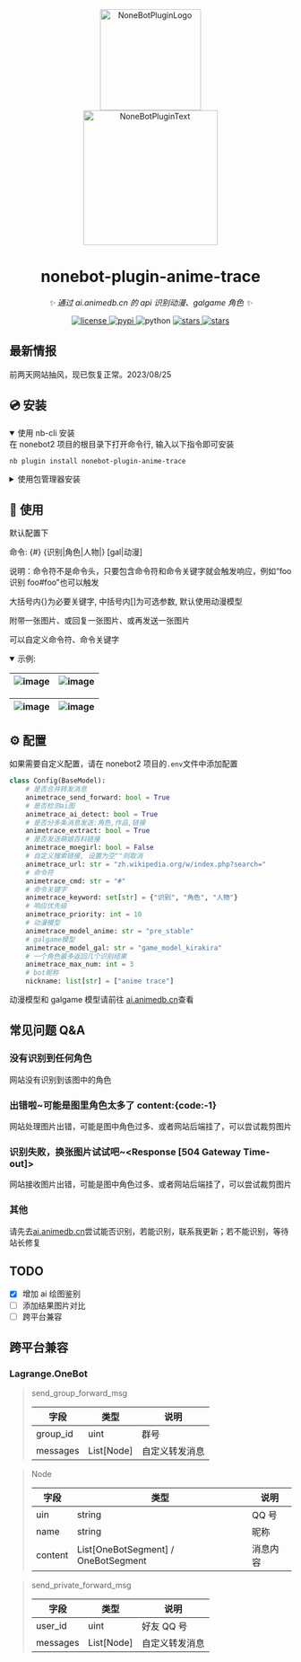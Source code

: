 <div align="center">
  <a href="https://v2.nonebot.dev/store"><img src="https://github.com/A-kirami/nonebot-plugin-template/blob/resources/nbp_logo.png" width="180" height="180" alt="NoneBotPluginLogo"></a>
  <br>
  <a href="https://v2.nonebot.dev/store"><img src="https://github.com/A-kirami/nonebot-plugin-template/blob/resources/NoneBotPlugin.svg" width="240" alt="NoneBotPluginText"></a>
</div>

<div align="center">

# nonebot-plugin-anime-trace

_✨ 通过 ai.animedb.cn 的 api 识别动漫、galgame 角色 ✨_

<a href="https://github.com/tomorinao-www/nonebot-plugin-anime-trace/blob/main/LICENSE">
  <img src="https://img.shields.io/github/license/tomorinao-www/nonebot-plugin-anime-trace.svg" alt="license">
</a>
<a href="https://pypi.python.org/pypi/nonebot-plugin-anime-trace">
  <img src="https://img.shields.io/pypi/v/nonebot-plugin-anime-trace.svg" alt="pypi">
</a>
<img src="https://img.shields.io/badge/python-3.10+-blue.svg" alt="python">
<a href="https://github.com/tomorinao-www/naotool">
  <img src="https://img.shields.io/github/stars/tomorinao-www/nonebot-plugin-anime-trace.svg?style=social" alt="stars">
</a>
<a href="https://github.com/tomorinao-www/naotool">
  <img src="https://img.shields.io/github/forks/tomorinao-www/nonebot-plugin-anime-trace.svg?style=social" alt="stars">
</a>
</div>

## 最新情报

前两天网站抽风，现已恢复正常。2023/08/25

## 💿 安装

<details open>
<summary>使用 nb-cli 安装</summary>
在 nonebot2 项目的根目录下打开命令行, 输入以下指令即可安装

    nb plugin install nonebot-plugin-anime-trace

</details>

<details>
<summary>使用包管理器安装</summary>
在 nonebot2 项目的插件目录下, 打开命令行, 根据你使用的包管理器, 输入相应的安装命令

    pip install nonebot-plugin-anime-trace

打开 nonebot2 项目根目录下的 `pyproject.toml` 文件, 在 `[tool.nonebot]` 部分追加写入

    plugins = ["nonebot-plugin-anime-trace"]

</details>

## 🎉 使用

默认配置下

命令: {#} {识别|角色|人物|} [gal|动漫]

说明：命令符不是命令头，只要包含命令符和命令关键字就会触发响应，例如“foo 识别 foo#foo”也可以触发

大括号内{}为必要关键字, 中括号内[]为可选参数, 默认使用动漫模型

附带一张图片、或回复一张图片、或再发送一张图片

可以自定义命令符、命令关键字

<details open>
<summary>
示例:
</summary>

| ![image](./img/use_ex01.jpg) | ![image](./img/use_ex02.jpg) |
| ---------------------------- | ---------------------------- |

| ![image](./img/use_ex03.jpg) | ![image](./img/use_ex04.jpg) |
| ---------------------------- | ---------------------------- |

</details>

## ⚙️ 配置

如果需要自定义配置，请在 nonebot2 项目的`.env`文件中添加配置

```py
class Config(BaseModel):
    # 是否合并转发消息
    animetrace_send_forward: bool = True
    # 是否检测ai图
    animetrace_ai_detect: bool = True
    # 是否分多条消息发送:角色,作品,链接
    animetrace_extract: bool = True
    # 是否发送萌娘百科链接
    animetrace_moegirl: bool = False
    # 自定义搜索链接, 设置为空""则取消
    animetrace_url: str = "zh.wikipedia.org/w/index.php?search="
    # 命令符
    animetrace_cmd: str = "#"
    # 命令关键字
    animetrace_keyword: set[str] = {"识别", "角色", "人物"}
    # 响应优先级
    animetrace_priority: int = 10
    # 动漫模型
    animetrace_model_anime: str = "pre_stable"
    # galgame模型
    animetrace_model_gal: str = "game_model_kirakira"
    # 一个角色最多返回几个识别结果
    animetrace_max_num: int = 3
    # bot昵称
    nickname: list[str] = ["anime trace"]
```

动漫模型和 galgame 模型请前往 [ai.animedb.cn](https://ai.animedb.cn)查看

## 常见问题 Q&A

### 没有识别到任何角色

网站没有识别到该图中的角色

### 出错啦~可能是图里角色太多了 content:{code:-1}

网站处理图片出错，可能是图中角色过多、或者网站后端挂了，可以尝试裁剪图片

### 识别失败，换张图片试试吧~<Response [504 Gateway Time-out]>

网站接收图片出错，可能是图中角色过多、或者网站后端挂了，可以尝试裁剪图片

### 其他

请先去[ai.animedb.cn](https://ai.animedb.cn)尝试能否识别，若能识别，联系我更新；若不能识别，等待站长修复

## TODO

- [x] 增加 ai 绘图鉴别
- [ ] 添加结果图片对比
- [ ] 跨平台兼容

## 跨平台兼容

### Lagrange.OneBot

> send_group_forward_msg
>
> | 字段     | 类型       | 说明           |
> | -------- | ---------- | -------------- |
> | group_id | uint       | 群号           |
> | messages | List[Node] | 自定义转发消息 |

> Node
>
> | 字段    | 类型                                | 说明     |
> | ------- | ----------------------------------- | -------- |
> | uin     | string                              | QQ 号    |
> | name    | string                              | 昵称     |
> | content | List[OneBotSegment] / OneBotSegment | 消息内容 |

> send_private_forward_msg
>
> | 字段     | 类型       | 说明           |
> | -------- | ---------- | -------------- |
> | user_id  | uint       | 好友 QQ 号     |
> | messages | List[Node] | 自定义转发消息 |
